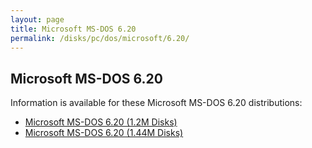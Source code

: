 ```yaml
---
layout: page
title: Microsoft MS-DOS 6.20
permalink: /disks/pc/dos/microsoft/6.20/
---
```


Microsoft MS-DOS 6.20
---

Information is available for these Microsoft MS-DOS 6.20 distributions:

* [Microsoft MS-DOS 6.20 (1.2M Disks)](1200K/)
* [Microsoft MS-DOS 6.20 (1.44M Disks)](1440K/)
